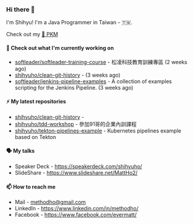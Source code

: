 ### Hi there 👋

I'm Shihyu! I'm a Java Programmer in Taiwan - 🇹🇼. 

Check out my [🌱 PKM](https://shihyuho.github.io/pkm/)

#### 👷 Check out what I'm currently working on

- [softleader/softleader-training-course](https://github.com/softleader/softleader-training-course) - 松凌科技教育訓練專區 (2 weeks ago)
- [shihyuho/clean-git-history](https://github.com/shihyuho/clean-git-history) -  (3 weeks ago)
- [softleader/jenkins-pipeline-examples](https://github.com/softleader/jenkins-pipeline-examples) - A collection of examples scripting for the Jenkins Pipeline. (3 weeks ago)

#### ⚡ My latest repositories

- [shihyuho/clean-git-history](https://github.com/shihyuho/clean-git-history) - 
- [shihyuho/tdd-workshop](https://github.com/shihyuho/tdd-workshop) - 參加91哥的企業內訓課程
- [shihyuho/tekton-pipelines-example](https://github.com/shihyuho/tekton-pipelines-example) - Kubernetes pipelines example based on Tekton

#### 🗣️ My talks

- Speaker Deck - https://speakerdeck.com/shihyuho/
- SlideShare - https://www.slideshare.net/MattHo2/

#### 📫 How to reach me

- Mail - methodho@gmail.com
- LinkedIn - https://www.linkedin.com/in/methodho/
- Facebook - https://www.facebook.com/evermatt/


